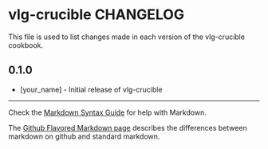 vlg-crucible CHANGELOG
======================

This file is used to list changes made in each version of the vlg-crucible cookbook.

0.1.0
-----
- [your_name] - Initial release of vlg-crucible

- - -
Check the [Markdown Syntax Guide](http://daringfireball.net/projects/markdown/syntax) for help with Markdown.

The [Github Flavored Markdown page](http://github.github.com/github-flavored-markdown/) describes the differences between markdown on github and standard markdown.
